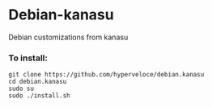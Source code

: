 # Debian-kanasu
Debian customizations from kanasu

### To install:

```
git clone https://github.com/hyperveloce/debian.kanasu
cd debian.kanasu
sudo su
sudo ./install.sh
```
